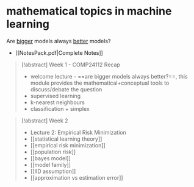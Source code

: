 # mathematical topics in machine learning
Are <u>bigger</u> models always <u>better</u> models?

- [[NotesPack.pdf|Complete Notes]]

> [!abstract] Week 1 - COMP24112 Recap
> - welcome lecture - ==are bigger models always better?==, this module provides the mathematical+conceptual tools to discuss/debate the question
> - supervised learning
> - k-nearest neighbours
> - classification + simplex

> [!abstract] Week 2
> - Lecture 2: Empirical Risk Minimization
> - [[statistical learning theory]]
> - [[empirical risk minimization]]
> - [[population risk]]
> - [[bayes model]]
> - [[model family]]
> - [[IID assumption]]
> - [[approximation vs estimation error]]